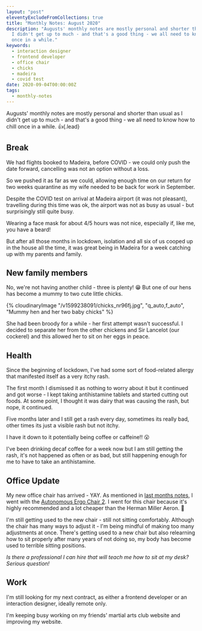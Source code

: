 ```yaml
---
layout: "post"
eleventyExcludeFromCollections: true
title: "Monthly Notes: August 2020"
description: "Augusts' monthly notes are mostly personal and shorter than usual as
  I didn't get up to much - and that's a good thing - we all need to know how to chill
  once in a while."
keywords:
  - interaction designer
  - frontend developer
  - office chair
  - chicks
  - madeira
  - covid test
date: 2020-09-04T00:00:00Z
tags:
  - monthly-notes
---
```

Augusts' monthly notes are mostly personal and shorter than usual as I didn't get up to much - and that's a good thing - we all need to know how to chill once in a while. 👍{.lead}

## Break

We had flights booked to Madeira, before COVID - we could only push the date forward, cancelling was not an option without a loss.

So we pushed it as far as we could, allowing enough time on our return for two weeks quarantine as my wife needed to be back for work in September.

Despite the COVID test on arrival at Madeira airport (it was not pleasant), travelling during this time was ok, the airport was not as busy as usual - but surprisingly still quite busy.

Wearing a face mask for about 4/5 hours was not nice, especially if, like me, you have a beard!

But after all those months in lockdown, isolation and all six of us cooped up in the house all the time, it was great being in Madeira for a week catching up with my parents and family.

## New family members

No, we're not having another child - three is plenty! 😁 But one of our hens has become a mummy to two cute little chicks.

{% cloudinaryImage "/v1599238091/chicks_nr96fj.jpg", "q_auto,f_auto", "Mummy hen and her two baby chicks" %}

She had been broody for a while - her first attempt wasn't successful. I decided to separate her from the other chickens and Sir Lancelot (our cockerel) and this allowed her to sit on her eggs in peace.

## Health

Since the beginning of lockdown, I've had some sort of food-related allergy that manifested itself as a very itchy rash.

The first month I dismissed it as nothing to worry about it but it continued and got worse - I kept taking antihistamine tablets and started cutting out foods. At some point, I thought it was dairy that was causing the rash, but nope, it continued.

Five months later and I still get a rash every day, sometimes its really bad, other times its just a visible rash but not itchy.

I have it down to it potentially being coffee or caffeine!! 😮

I've been drinking decaf coffee for a week now but I am still getting the rash, it's not happened as often or as bad, but still happening enough for me to have to take an antihistamine.

## Office Update

My new office chair has arrived - YAY. As mentioned in [last months notes](https://www.juanfernandes.uk/notes/monthly-notes-july-2020/ "Monthly Notes: July 2020"), I went with the [Autonomous Ergo Chair 2](https://www.autonomous.ai/?rid=b98811&utm_campaign=referral_block&utm_source=Email_Automated&utm_medium=cs_bulk_order&utm_content=b98811&utm_term=referrals_share "Autonomous Ergo Chair 2 - affiliate link"). I went for this chair because it's highly recommended and a lot cheaper than the Herman Miller Aeron. 🙌

I'm still getting used to the new chair - still not sitting comfortably. Although the chair has many ways to adjust it - I'm being mindful of making too many adjustments at once. There's getting used to a new chair but also relearning how to sit properly after many years of not doing so, my body has become used to terrible sitting positions.

_Is there a professional I can hire that will teach me how to sit at my desk? Serious question!_

## Work

I'm still looking for my next contract, as either a frontend developer or an interaction designer, ideally remote only.

I'm keeping busy working on my friends' martial arts club website and improving my website.
